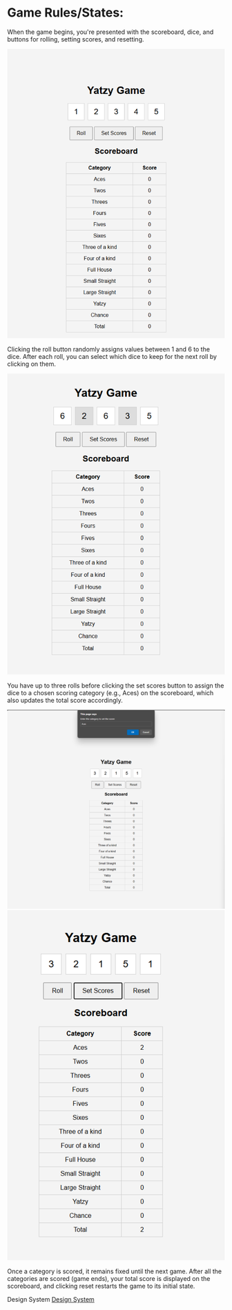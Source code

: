 # Game Rules/States:

When the game begins, you're presented with the scoreboard, dice, and buttons for rolling, setting scores, and resetting. 

![Figure](assignment-2\docs\design_system\image.png) 


Clicking the roll button randomly assigns values between 1 and 6 to the dice. After each roll, you can select which dice to keep for the next roll by clicking on them. 

![Figure](assignment-2\docs\design_system\image-1.png)


You have up to three rolls before clicking the set scores button to assign the dice to a chosen scoring category (e.g., Aces) on the scoreboard, which also updates the total score accordingly. 

![Figure](assignment-2\docs\design_system\image-3.png)
![Figure](assignment-2\docs\design_system\image-4.png)


Once a category is scored, it remains fixed until the next game. After all the categories are scored (game ends), your total score is displayed on the scoreboard, and clicking reset restarts the game to its initial state.


Design System [Design System](assignment-2/docs/design_system.md)
